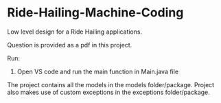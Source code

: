 # Ride-Hailing-Machine-Coding

Low level design for a Ride Hailing applications.

Question is provided as a pdf in this project.

Run:
1. Open VS code and run the main function in Main.java file

The project contains all the models in the models folder/package.
Project also makes use of custom exceptions in the exceptions folder/package.
